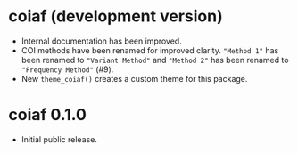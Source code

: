 # coiaf (development version)

- Internal documentation has been improved.
- COI methods have been renamed for improved clarity. `"Method 1"` has been
  renamed to `"Variant Method"` and `"Method 2"` has been renamed to
  `"Frequency Method"` (#9).
- New `theme_coiaf()` creates a custom theme for this package.

# coiaf 0.1.0

- Initial public release.
